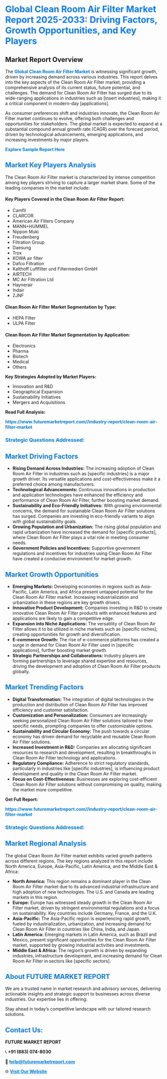 <h1 style="color: #007BFF;">Global Clean Room Air Filter Market Report 2025-2033: Driving Factors, Growth Opportunities, and Key Players</h1>

<section id="overview">
<h2>Market Report Overview</h2>
<p>The <a href="https://www.futuremarketreport.com//industry-report/clean-room-air-filter-market" style="color: #007BFF; text-decoration: none;"><strong>Global Clean Room Air Filter Market</strong></a> is witnessing significant growth, driven by increasing demand across various industries. This report delves into the key aspects of the Clean Room Air Filter market, providing a comprehensive analysis of its current status, future potential, and challenges. The demand for Clean Room Air Filter has surged due to its wide-ranging applications in industries such as [insert industries], making it a critical component in modern-day [applications].</p>
<p>As consumer preferences shift and industries innovate, the Clean Room Air Filter market continues to evolve, offering both challenges and opportunities for stakeholders. The global market is expected to expand at a substantial compound annual growth rate (CAGR) over the forecast period, driven by technological advancements, emerging applications, and increasing investments by major players.</p>
</section>

<section id="overview">
<p><a href="https://www.futuremarketreport.com//request-sample/reportId=76290" style="color: #007BFF; text-decoration: none;"><strong>Explore Sample Report Here</strong></a></p>
</section>

<section id="key-players">
<h2 style="color: #007BFF;">Market Key Players Analysis</h2>
<p>The Clean Room Air Filter market is characterized by intense competition among key players striving to capture a larger market share. Some of the leading companies in the market include:</p>
<h4>Key Players Covered in the Clean Room Air Filter Report:</h4>
<ul><li>Camfil</li><li>CLARCOR</li><li>American Air Filters Company</li><li>MANN+HUMMEL</li><li>Nippon Muki</li><li>Freudenberg</li><li>Filtration Group</li><li>Daesung</li><li>Trox</li><li>KOWA air filter</li><li>Dafco Filtration</li><li>Kalthoff Luftfilter und Filtermedien GmbH</li><li>AIRTECH</li><li>MC Air Filtration Ltd</li><li>Haynerair</li><li>Indair</li><li>ZJNF</li></ul>
<h4>Clean Room Air Filter Market Segmentation by Type:</h4>
<ul><li>HEPA Filter</li><li>ULPA Filter</li></ul>

<h4>Clean Room Air Filter Market Segmentation by Application:</h4>
<ul><li>Electronics</li><li>Pharma</li><li>Biotech</li><li>Medical</li><li>Others</li></ul>
<p><strong>Key Strategies Adopted by Market Players:</strong></p>
<ul>
<li>Innovation and R&D</li>
<li>Geographical Expansion</li>
<li>Sustainability Initiatives</li>
<li>Mergers and Acquisitions</li>
</ul>
</section>

<section>
<p><strong>Read Full Analysis: </strong></p><a href="https://www.futuremarketreport.com//industry-report/clean-room-air-filter-market" style="color: #007BFF; text-decoration: none;"><strong>https://www.futuremarketreport.com//industry-report/clean-room-air-filter-market</strong></a>
<h3 style="color: #007BFF;">Strategic Questions Addressed:</h3>
</section>

<section id="driving-factors">
<h2 style="color: #007BFF;">Market Driving Factors</h2>
<ul>
<li><strong>Rising Demand Across Industries:</strong> The increasing adoption of Clean Room Air Filter in industries such as [specific industries] is a major growth driver. Its versatile applications and cost-effectiveness make it a preferred choice among manufacturers.</li>
<li><strong>Technological Advancements:</strong> Continuous innovations in production and application technologies have enhanced the efficiency and performance of Clean Room Air Filter, further boosting market demand.</li>
<li><strong>Sustainability and Eco-Friendly Initiatives:</strong> With growing environmental concerns, the demand for sustainable Clean Room Air Filter solutions has surged. Companies are investing in eco-friendly variants to align with global sustainability goals.</li>
<li><strong>Growing Population and Urbanization:</strong> The rising global population and rapid urbanization have increased the demand for [specific products], where Clean Room Air Filter plays a vital role in meeting consumer needs.</li>
<li><strong>Government Policies and Incentives:</strong> Supportive government regulations and incentives for industries using Clean Room Air Filter have created a conducive environment for market growth.</li>
</ul>
</section>

<section id="growth-opportunities">
<h2 style="color: #007BFF;">Market Growth Opportunities</h2>
<ul>
<li><strong>Emerging Markets:</strong> Developing economies in regions such as Asia-Pacific, Latin America, and Africa present untapped potential for the Clean Room Air Filter market. Increasing industrialization and urbanization in these regions are key growth drivers.</li>
<li><strong>Innovative Product Development:</strong> Companies investing in R&D to create innovative Clean Room Air Filter products with enhanced features and applications are likely to gain a competitive edge.</li>
<li><strong>Expansion into Niche Applications:</strong> The versatility of Clean Room Air Filter allows it to be utilized in niche markets such as [specific niches], creating opportunities for growth and diversification.</li>
<li><strong>E-commerce Growth:</strong> The rise of e-commerce platforms has created a surge in demand for Clean Room Air Filter used in [specific applications], further boosting market growth.</li>
<li><strong>Strategic Partnerships and Collaborations:</strong> Industry players are forming partnerships to leverage shared expertise and resources, driving the development and adoption of Clean Room Air Filter products globally.</li>
</ul>
</section>

<section id="trending-factors">
<h2 style="color: #007BFF;">Market Trending Factors</h2>
<ul>
<li><strong>Digital Transformation:</strong> The integration of digital technologies in the production and distribution of Clean Room Air Filter has improved efficiency and customer satisfaction.</li>
<li><strong>Customization and Personalization:</strong> Consumers are increasingly seeking personalized Clean Room Air Filter solutions tailored to their specific needs, prompting companies to offer customizable options.</li>
<li><strong>Sustainability and Circular Economy:</strong> The push towards a circular economy has driven demand for recyclable and reusable Clean Room Air Filter solutions.</li>
<li><strong>Increased Investment in R&D:</strong> Companies are allocating significant resources to research and development, resulting in breakthroughs in Clean Room Air Filter technology and applications.</li>
<li><strong>Regulatory Compliance:</strong> Adherence to strict regulatory standards, particularly in industries like [specific industries], is influencing product development and quality in the Clean Room Air Filter market.</li>
<li><strong>Focus on Cost-Effectiveness:</strong> Businesses are exploring cost-efficient Clean Room Air Filter solutions without compromising on quality, making the market more competitive.</li>
</ul>
</section>

<section>
<p><strong>Get Full Report: </strong></p><a href="https://www.futuremarketreport.com//industry-report/clean-room-air-filter-market" style="color: #007BFF; text-decoration: none;"><strong>https://www.futuremarketreport.com//industry-report/clean-room-air-filter-market</strong></a>
<h3 style="color: #007BFF;">Strategic Questions Addressed:</h3>
</section>


<section id="regional-analysis">
<h2 style="color: #007BFF;">Market Regional Analysis</h2>
<p>The global Clean Room Air Filter market exhibits varied growth patterns across different regions. The key regions analyzed in this report include North America, Europe, Asia-Pacific, Latin America, and the Middle East & Africa:</p>
<ul>
<li><strong>North America:</strong> This region remains a dominant player in the Clean Room Air Filter market due to its advanced industrial infrastructure and high adoption of new technologies. The U.S. and Canada are leading markets in this region.</li>
<li><strong>Europe:</strong> Europe has witnessed steady growth in the Clean Room Air Filter market, driven by stringent environmental regulations and a focus on sustainability. Key countries include Germany, France, and the U.K.</li>
<li><strong>Asia-Pacific:</strong> The Asia-Pacific region is experiencing rapid growth, fueled by industrialization, urbanization, and increasing demand for Clean Room Air Filter in countries like China, India, and Japan.</li>
<li><strong>Latin America:</strong> Emerging markets in Latin America, such as Brazil and Mexico, present significant opportunities for the Clean Room Air Filter market, supported by growing industrial activities and investments.</li>
<li><strong>Middle East & Africa:</strong> The region’s growth is driven by expanding industries, infrastructure development, and increasing demand for Clean Room Air Filter in sectors like [specific sectors].</li>
</ul>
</section>

<footer>
<h2 style="color: #007BFF;">About FUTURE MARKET REPORT</h2>
<p>We are a trusted name in market research and advisory services, delivering actionable insights and strategic support to businesses across diverse industries. Our expertise lies in offering:</p>

<p>Stay ahead in today’s competitive landscape with our tailored research solutions.</p>

<h2 style="color: #007BFF;">Contact Us:</h2>
<p><strong>FUTURE MARKET REPORT</strong></p>
<p>📞 <strong>+91 (883) 074-8030</strong></p>
<p>📧 <strong><a href="mailto:help@futuremarketreport.com" style="color: #007BFF;">help@futuremarketreport.com</a></strong></p>
<p>🌐 <strong><a href="https://www.futuremarketreport.com/" style="color: #007BFF;">Visit Our Website</a></strong></p>
</footer>